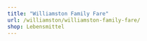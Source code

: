 ```yaml
---
title: "Williamston Family Fare"
url: /williamston/williamston-family-fare/
shop: Lebensmittel
---
```

